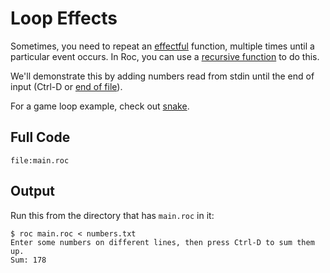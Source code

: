 # Loop Effects
Sometimes, you need to repeat an [effectful](https://en.wikipedia.org/wiki/Side_effect_(computer_science)) function, multiple times until a particular event occurs. In Roc, you can use a [recursive function](https://en.wikipedia.org/wiki/Recursion_(computer_science)) to do this.

We'll demonstrate this by adding numbers read from stdin until the end of input (Ctrl-D or [end of file](https://en.wikipedia.org/wiki/End-of-file)).

For a game loop example, check out [snake](https://roc-lang.org/examples/Snake/README). 

## Full Code

```roc
file:main.roc
```

## Output

Run this from the directory that has `main.roc` in it:

```
$ roc main.roc < numbers.txt 
Enter some numbers on different lines, then press Ctrl-D to sum them up.
Sum: 178
```
